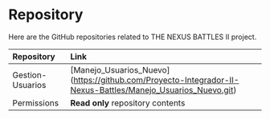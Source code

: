 # Repository
Here are the GitHub repositories related to THE NEXUS BATTLES II project.

| Repository   | Link             |
| :-------- | :-----------------| 
| Gestion-Usuarios  | [Manejo_Usuarios_Nuevo] (https://github.com/Proyecto-Integrador-II-Nexus-Battles/Manejo_Usuarios_Nuevo.git) |
|Permissions| **Read only** repository contents|